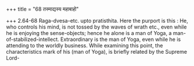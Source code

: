 +++
title = "68 तस्माद्यस्य महाबाहो"

+++
2.64-68 Raga-dvesa-etc. upto pratisthita. Here the purport is this : He,
who controls his mind, is not tossed by the waves of wrath etc., even
while he is enjoying the sense-objects; hence he alone is a man of Yoga,
a man-of-stabilized-intellect. Extraordinary is the man of Yoga, even
while he is attending to the worldly business. While examining this
point, the characteristics mark of his (man of Yoga), is briefly related
by the Supreme Lord-
